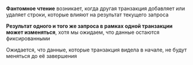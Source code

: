 
**Фантомное чтение** возникает, когда другая транзакция добавляет или удаляет строки, которые влияют на результат текущего запроса

**Результат одного и того же запроса в рамках одной транзакции может изменяться**, хотя мы ожидаем, что данные остаются фиксированными

Ожидается, что данные, которые транзакция видела в начале, не будут меняться до её завершения